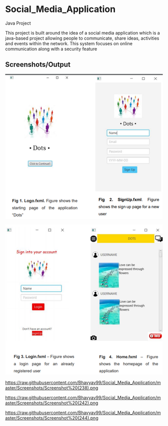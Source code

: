 # Social_Media_Application
Java Project

This project is built around the idea of a social media application which is a java-based
project allowing people to communicate, share ideas, activities and events within the
network. This system focuses on online communication along with a security feature

## Screenshots/Output
![myimage-alt-tag](https://raw.githubusercontent.com/Bhavyav99/Social_Media_Application/master/Screenshots/Screenshot%20(234).png)

![myimage-alt-tag](https://raw.githubusercontent.com/Bhavyav99/Social_Media_Application/master/Screenshots/Screenshot%20(236).png)

https://raw.githubusercontent.com/Bhavyav99/Social_Media_Application/master/Screenshots/Screenshot%20(238).png

https://raw.githubusercontent.com/Bhavyav99/Social_Media_Application/master/Screenshots/Screenshot%20(242).png

https://raw.githubusercontent.com/Bhavyav99/Social_Media_Application/master/Screenshots/Screenshot%20(244).png
